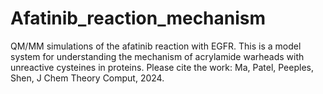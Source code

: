 # Afatinib_reaction_mechanism

QM/MM simulations of the afatinib reaction with EGFR. This is a model system for understanding the mechanism of acrylamide warheads with unreactive cysteines in proteins. Please cite the work: Ma, Patel, Peeples, Shen, J Chem Theory Comput, 2024.
